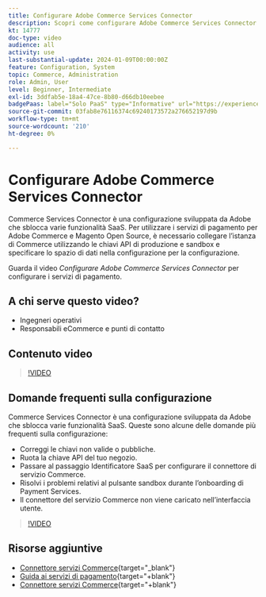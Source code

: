 ```yaml
---
title: Configurare Adobe Commerce Services Connector
description: Scopri come configurare Adobe Commerce Services Connector per l’utilizzo con i prodotti SaaS di Commerce e come risolvere i problemi comuni.
kt: 14777
doc-type: video
audience: all
activity: use
last-substantial-update: 2024-01-09T00:00:00Z
feature: Configuration, System
topic: Commerce, Administration
role: Admin, User
level: Beginner, Intermediate
exl-id: 3ddfab5e-18a4-47ce-8b80-d66db10eebee
badgePaas: label="Solo PaaS" type="Informative" url="https://experienceleague.adobe.com/it/docs/commerce/user-guides/product-solutions" tooltip="Applicabile solo ai progetti Adobe Commerce on Cloud (infrastruttura PaaS gestita da Adobe) e ai progetti on-premise."
source-git-commit: 03fab8e76116374c69240173572a276652197d9b
workflow-type: tm+mt
source-wordcount: '210'
ht-degree: 0%

---
```


# Configurare Adobe Commerce Services Connector

Commerce Services Connector è una configurazione sviluppata da Adobe che sblocca varie funzionalità SaaS. Per utilizzare i servizi di pagamento per Adobe Commerce e Magento Open Source, è necessario collegare l’istanza di Commerce utilizzando le chiavi API di produzione e sandbox e specificare lo spazio di dati nella configurazione per la configurazione.

Guarda il video _Configurare Adobe Commerce Services Connector_ per configurare i servizi di pagamento.

## A chi serve questo video?

- Ingegneri operativi
- Responsabili eCommerce e punti di contatto

## Contenuto video

>[!VIDEO](https://video.tv.adobe.com/v/3425958?learn=on)

## Domande frequenti sulla configurazione

Commerce Services Connector è una configurazione sviluppata da Adobe che sblocca varie funzionalità SaaS. Queste sono alcune delle domande più frequenti sulla configurazione:

- Correggi le chiavi non valide o pubbliche.
- Ruota la chiave API del tuo negozio.
- Passare al passaggio Identificatore SaaS per configurare il connettore di servizio Commerce.
- Risolvi i problemi relativi al pulsante sandbox durante l’onboarding di Payment Services.
- Il connettore del servizio Commerce non viene caricato nell’interfaccia utente.

>[!VIDEO](https://video.tv.adobe.com/v/3425959?learn=on)

## Risorse aggiuntive

- [Connettore servizi Commerce](https://experienceleague.adobe.com/docs/commerce-merchant-services/user-guides/integration-services/saas.html?lang=it){target="_blank"}
- [Guida ai servizi di pagamento](https://experienceleague.adobe.com/docs/commerce-merchant-services/payment-services/guide-overview.html?lang=it){target="+blank"}
- [Connettore servizi Commerce](https://experienceleague.adobe.com/docs/commerce-merchant-services/user-guides/integration-services/saas.html?lang=it){target="+blank"}
